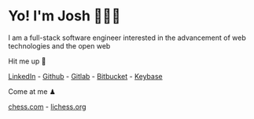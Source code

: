 # Yo! I'm Josh 🙋🏾‍♂️

I am a full-stack software engineer interested in the advancement of web technologies and the open web

Hit me up 📲

[LinkedIn](https://www.linkedin.com/in/jlindsay-sf/) -
[Github](https://github.com/j000shDotCom/) -
[Gitlab](https://gitlab.com/j000sh) -
[Bitbucket](https://bitbucket.org/j000sh/) -
[Keybase](https://keybase.io/j000sh)

Come at me ♟

[chess.com](https://www.chess.com/member/ReasonableBully) -
[lichess.org](https://lichess.org/@/ReasonableBully)
